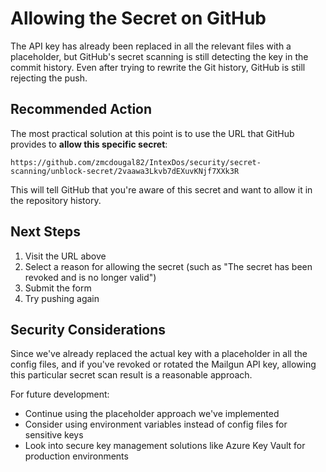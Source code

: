 # Allowing the Secret on GitHub

The API key has already been replaced in all the relevant files with a placeholder, but GitHub's secret scanning is still detecting the key in the commit history. Even after trying to rewrite the Git history, GitHub is still rejecting the push.

## Recommended Action

The most practical solution at this point is to use the URL that GitHub provides to **allow this specific secret**:

```
https://github.com/zmcdougal82/IntexDos/security/secret-scanning/unblock-secret/2vaawa3Lkvb7dEXuvKNjf7XXk3R
```

This will tell GitHub that you're aware of this secret and want to allow it in the repository history.

## Next Steps

1. Visit the URL above
2. Select a reason for allowing the secret (such as "The secret has been revoked and is no longer valid")
3. Submit the form
4. Try pushing again

## Security Considerations

Since we've already replaced the actual key with a placeholder in all the config files, and if you've revoked or rotated the Mailgun API key, allowing this particular secret scan result is a reasonable approach. 

For future development:
- Continue using the placeholder approach we've implemented
- Consider using environment variables instead of config files for sensitive keys
- Look into secure key management solutions like Azure Key Vault for production environments
